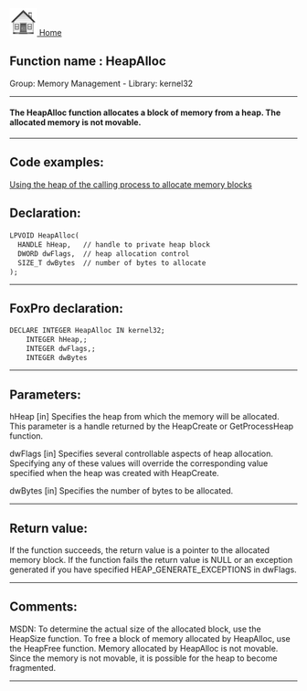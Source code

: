[<img src="../../images/home.png"> Home ](https://github.com/VFPX/Win32API)  

## Function name : HeapAlloc
Group: Memory Management - Library: kernel32    
***  


#### The HeapAlloc function allocates a block of memory from a heap. The allocated memory is <Strong>not movable</Strong>.
***  


## Code examples:
[Using the heap of the calling process to allocate memory blocks](../../samples/sample_199.md)  

## Declaration:
```foxpro  
LPVOID HeapAlloc(
  HANDLE hHeap,   // handle to private heap block
  DWORD dwFlags,  // heap allocation control
  SIZE_T dwBytes  // number of bytes to allocate
);  
```  
***  


## FoxPro declaration:
```foxpro  
DECLARE INTEGER HeapAlloc IN kernel32;
	INTEGER hHeap,;
	INTEGER dwFlags,;
	INTEGER dwBytes  
```  
***  


## Parameters:
hHeap 
[in] Specifies the heap from which the memory will be allocated. This parameter is a handle returned by the HeapCreate or GetProcessHeap function. 

dwFlags 
[in] Specifies several controllable aspects of heap allocation. Specifying any of these values will override the corresponding value specified when the heap was created with HeapCreate. 

dwBytes 
[in] Specifies the number of bytes to be allocated.   
***  


## Return value:
If the function succeeds, the return value is a pointer to the allocated memory block. If the function fails the return value is NULL or an exception generated if you have specified HEAP_GENERATE_EXCEPTIONS in dwFlags.
  
***  


## Comments:
MSDN: To determine the actual size of the allocated block, use the HeapSize function. To free a block of memory allocated by HeapAlloc, use the HeapFree function. Memory allocated by HeapAlloc is not movable. Since the memory is not movable, it is possible for the heap to become fragmented.  
  
***  

